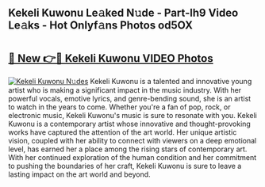 ## Kekeli Kuwonu Le𝚊ked N𝚞de - Part-lh9 Video Le𝚊ks - Hot Onlyf𝚊ns Photos od5OX

# <h2><a href="http://ab62590.deff.icu/?id=Kekeli+Kuwonu">🔗 New 👉🔴 Kekeli Kuwonu VIDEO Photos</a></h2>

[![Kekeli Kuwonu N𝚞des](https://i.imgur.com/rIISA9y.gif)](http://ab62590.deff.icu/?id=Kekeli+Kuwonu)
Kekeli Kuwonu is a talented and innovative young artist who is making a significant impact in the music industry. With her powerful vocals, emotive lyrics, and genre-bending sound, she is an artist to watch in the years to come. Whether you're a fan of pop, rock, or electronic music, Kekeli Kuwonu's music is sure to resonate with you. Kekeli Kuwonu is a contemporary artist whose innovative and thought-provoking works have captured the attention of the art world. Her unique artistic vision, coupled with her ability to connect with viewers on a deep emotional level, has earned her a place among the rising stars of contemporary art. With her continued exploration of the human condition and her commitment to pushing the boundaries of her craft, Kekeli Kuwonu is sure to leave a lasting impact on the art world and beyond.
